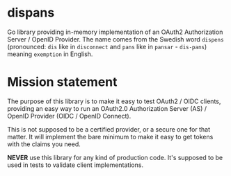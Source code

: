 # dispans

Go library providing in-memory implementation of an OAuth2 Authorization Server / OpenID Provider. The name comes from the Swedish word `dispens` (pronounced: `dis` like in `disconnect` and `pans` like in `pansar` - `dis-pans`) meaning `exemption` in English. 

# Mission statement

The purpose of this library is to make it easy to test OAuth2 / OIDC clients, providing an easy way to run an OAuth2.0 Authorization Server (AS) / OpenID Provider (OIDC / OpenID Connect).

This is not supposed to be a certified provider, or a secure one for that matter. It will implement the bare minimum to make it easy to get tokens with the claims you need.

**NEVER** use this library for any kind of production code. It's supposed to be used in tests to validate client implementations.
